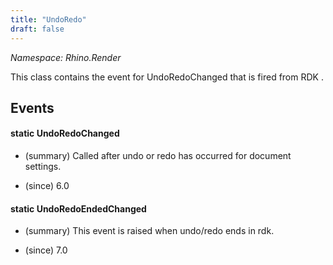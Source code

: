 ```yaml
---
title: "UndoRedo"
draft: false
---
```


*Namespace: Rhino.Render*

   This class contains the event for UndoRedoChanged that is fired from RDK .
   
## Events
#### static UndoRedoChanged
- (summary) 
     Called after undo or redo has occurred for document settings.
     
- (since) 6.0
#### static UndoRedoEndedChanged
- (summary) 
     This event is raised when undo/redo ends in rdk.
     
- (since) 7.0
